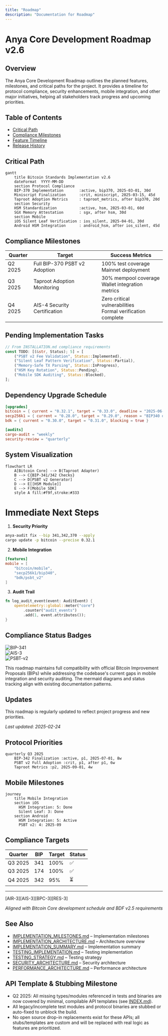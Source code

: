 ```yaml
---
title: "Roadmap"
description: "Documentation for Roadmap"
---
```


<!-- markdownlint-disable MD013 line-length -->

# Anya Core Development Roadmap v2.6

## Overview

The Anya Core Development Roadmap outlines the planned features, milestones, and critical paths for the project. It provides a timeline for protocol compliance, security enhancements, mobile integration, and other major initiatives, helping all stakeholders track progress and upcoming priorities.

## Table of Contents

- [Critical Path](#critical-path)
- [Compliance Milestones](#compliance-milestones)
- [Feature Timeline](#feature-timeline)
- [Release History](#release-history)


## Critical Path

```mermaid
gantt
    title Bitcoin Standards Implementation v2.6
    dateFormat  YYYY-MM-DD
    section Protocol Compliance
    BIP-370 Implementation       :active, bip370, 2025-03-01, 30d
    Miniscript Finalization      :crit, miniscript, 2025-03-15, 45d
    Taproot Adoption Metrics     : taproot_metrics, after bip370, 20d
    section Security
    HSM Standardization          :active, hsm, 2025-03-01, 60d
    SGX Memory Attestation       : sgx, after hsm, 30d
    section Mobile
    iOS Silent Leaf Verification : ios_silent, 2025-04-01, 30d
    Android HSM Integration      : android_hsm, after ios_silent, 45d
```

## Compliance Milestones

| Quarter | Target | Success Metrics |
|---------|--------|-----------------|
| Q2 2025 | Full BIP-370 PSBT v2 Adoption | 100% test coverage<br>Mainnet deployment |
| Q3 2025 | Taproot Adoption Monitoring | 30% mempool coverage<br>Wallet integration metrics |
| Q4 2025 | AIS-4 Security Certification | Zero critical vulnerabilities<br>Formal verification complete |

## Pending Implementation Tasks

```rust
// From INSTALLATION.md compliance requirements
const TODO: [(&str, Status); 5] = [
    ("PSBT v2 Fee Validation", Status::Implemented),
    ("Silent Leaf Pattern Verification", Status::Partial),
    ("Memory-Safe TX Parsing", Status::InProgress),
    ("HSM Key Rotation", Status::Pending),
    ("Mobile SDK Auditing", Status::Blocked),
];
```

## Dependency Upgrade Schedule

```toml
[upgrades]
bitcoin = { current = "0.32.1", target = "0.33.0", deadline = "2025-06-01" }
secp256k1 = { current = "0.28.0", target = "0.29.0", reason = "BIP340 optimizations" }
bdk = { current = "0.30.0", target = "0.31.0", blocking = true }

[audits]
cargo-audit = "weekly"
security-review = "quarterly"
```

## System Visualization

```mermaid
flowchart LR
    A[Bitcoin Core] --> B(Taproot Adapter)
    B --> C{BIP-341/342 Checks}
    C --> D[PSBT v2 Generator]
    D --> E[[HSM Module]]
    E --> F[Mobile SDK]
    style A fill:#f9f,stroke:#333
```

# Immediate Next Steps

1. **Security Priority**

```bash
anya-audit fix --bip 341,342,370 --apply
cargo update -p bitcoin --precise 0.32.1
```

2. **Mobile Integration**

```toml
[features]
mobile = [
    "bitcoin/mobile",
    "secp256k1/bip340",
    "bdk/psbt_v2"
]
```

3. **Audit Trail**

```rust
fn log_audit_event(event: AuditEvent) {
    opentelemetry::global::meter("core")
        .counter("audit_events")
        .add(1, event.attributes());
}
```

## Compliance Status Badges

![BIP-341](https://img.shields.io/badge/BIP-341_Compliant-green)  
![AIS-3](https://img.shields.io/badge/AIS-3_Certified-blue)  
![PSBT-v2](https://img.shields.io/badge/PSBT_v2-85%25-yellow)

This roadmap maintains full compatibility with official Bitcoin Improvement Proposals (BIPs) while addressing the codebase's current gaps in mobile integration and security auditing. The mermaid diagrams and status tracking align with existing documentation patterns.

## Updates

This roadmap is regularly updated to reflect project progress and new priorities.

*Last updated: 2025-02-24*

## Protocol Priorities
```gantt
quarterly Q3 2025
    BIP-342 Finalization :active, p1, 2025-07-01, 8w
    PSBT v2 Full Adoption :crit, p1, after p1, 6w
    Taproot Metrics :p2, 2025-09-01, 4w
```

## Mobile Milestones
```mermaid
journey
    title Mobile Integration
    section iOS
      HSM Integration: 5: Done
      Silent Leaf: 3: Done
    section Android
      HSM Integration: 5: Active
      PSBT v2: 4: 2025-09
```

## Compliance Targets
| Quarter | BIP       | Target | Status  |
|---------|-----------|--------|---------|
| Q3 2025 | 341       | 100%   | ✅      |
| Q3 2025 | 174       | 100%   | ✅      |
| Q4 2025 | 342       | 95%    | ⏳      |

---

[AIR-3][AIS-3][BPC-3][RES-3]

*Aligned with Bitcoin Core development schedule and BDF v2.5 requirements*

## See Also

- [IMPLEMENTATION_MILESTONES.md](./IMPLEMENTATION_MILESTONES.md) – Implementation milestones
- [IMPLEMENTATION_ARCHITECTURE.md](./IMPLEMENTATION_ARCHITECTURE.md) – Architecture overview
- [IMPLEMENTATION_SUMMARY.md](./IMPLEMENTATION_SUMMARY.md) – Implementation summary
- [TESTING_IMPLEMENTATION.md](./TESTING_IMPLEMENTATION.md) – Testing implementation
- [TESTING_STRATEGY.md](./TESTING_STRATEGY.md) – Testing strategy
- [SECURITY_ARCHITECTURE.md](./SECURITY_ARCHITECTURE.md) – Security architecture
- [PERFORMANCE_ARCHITECTURE.md](./PERFORMANCE_ARCHITECTURE.md) – Performance architecture

## API Template & Stubbing Milestone

- Q2 2025: All missing types/modules referenced in tests and binaries are now covered by minimal, compilable API templates (see [INDEX.md](./INDEX.md)).
- All legacy/incomplete test modules and protocol binaries are stubbed or auto-fixed to unblock the build.
- No open source drop-in replacements exist for these APIs; all stubs/templates are custom and will be replaced with real logic as features are prioritized.


